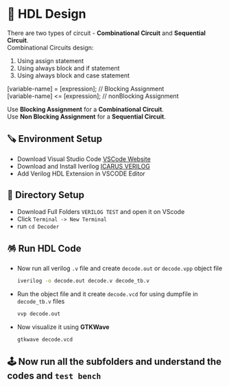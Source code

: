 # :rocket: HDL Design
There are two types of circuit - **Combinational Circuit** and **Sequential Circuit**.  
Combinational Circuits design:
1. Using assign statement
2. Using always block and if statement
3. Using always block and case statement  

[variable-name] = [expression];  // Blocking Assignment  
[variable-name] <= [expression];  // nonBlocking Assignment  

Use **Blocking Assignment** for a **Combinational Circuit**.  
Use **Non Blocking Assignment** for a **Sequential Circuit**.  

## :carpentry_saw: Environment Setup  
- Download Visual Studio Code
  [VSCode Website](https://code.visualstudio.com/)
- Download and Install Iverilog
  [ICARUS VERILOG](https://bleyer.org/icarus/)
- Add Verilog HDL Extension in VSCODE Editor

## :file_folder: Directory Setup
- Download Full Folders `VERILOG TEST` and open it on VScode
- Click `Terminal -> New Terminal`
- run `cd Decoder`

## :pinata: Run HDL Code
- Now run all verilog `.v` file and create `decode.out` or `decode.vpp` object file
  ```bash
  iverilog -o decode.out decode.v decode_tb.v
  ```
- Run the object file and it create `decode.vcd` for using dumpfile in `decode_tb.v` files
  ```bash
  vvp decode.out
  ```
- Now visualize it using **GTKWave**
  ```bash
  gtkwave decode.vcd
  ```
## :joystick: Now run all the subfolders and understand the codes and `test bench`

